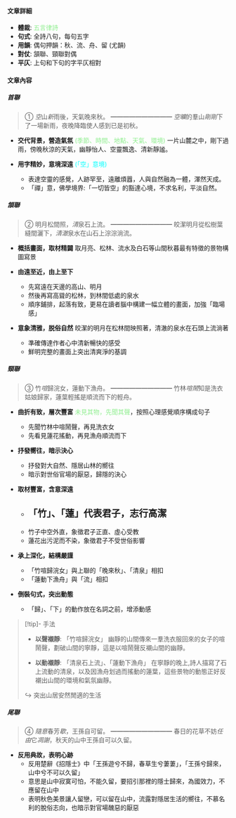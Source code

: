 #### 文章詳細
- **體裁**: <span style="color: lightgreen">五言律詩</span>
- **句式**: 全詩八句，每句五字
- **用韻**: 偶句押韻：秋、流、舟、留 (尤韻)
- **對仗**: 頷聯、頸聯對偶
- **平仄**: 上句和下句的字平仄相對

#### 文章內容
##### 首聯
> ①   *空*山*新*雨後，天氣晚來秋。
> ━━━━━━━━━━
> *空曠*的羣山*剛剛*下了一場新雨，夜晚降臨使人感到已是初秋。

- **交代背景，營造氣氛** <span style="color: lightgreen">(季節、時間、地點、天氣、環境)</span>
  一片山麓之中，剛下過雨，傍晚秋涼的天氣，幽靜怡人、空靈飄逸、清新靜謐。

- **用字精妙，意境深遠** <span style="color: aqua">(「空」意境)</span>
	- 表達空靈的感覺，人跡罕至，遠離煩囂，人與自然融為一體，渾然天成。
    - 「禪」意，佛學境界:「一切皆空」的豁達心境，不求名利，平淡自然。

##### 頷聯
> ②   明月松間照，*清*泉石上流。
> ━━━━━━━━━━
> 皎潔明月從松樹葉縫間灑下，*清澈*泉水在山石上淙淙淌流。

- **概括畫面，取材精闢**
  取月亮、松林、流水及白石等山間秋暮最有特徵的景物構圖寫景

- **由遠至近，由上至下**
	- 先寫遠在天邊的高山、明月
	- 然後再寫高聳的松林，到林間低處的泉水
	- 順序鋪排，起落有致，更易在讀者腦中構建一幅立體的畫面，加強「臨場感」

- **意象清雅，脱俗自然**
  皎潔的明月在松林間映照著，清澈的泉水在石頭上流淌著
	- 準確傳達作者心中清新暢快的感受
	- 鮮明完整的畫面上突出清爽淨的基調

##### 頸聯
> ③   竹*喧*歸浣女，蓮動下漁舟。
> ━━━━━━━━━━
> 竹林*喧鬧*知是洗衣姑娘歸家，蓮葉輕搖是順流而下的輕舟。

- **曲折有致，層次豐富**
  <span style="color: lightgreen">未見其物，先聞其聲</span>，按照心理感覺順序構成句子
	- 先聞竹林中喧鬧聲，再見洗衣女
	- 先看見蓮花搖動，再見漁舟順流而下

- **抒發嚮往，暗示決心**
	- 抒發對大自然、隱居山林的嚮往
	- 暗示對世俗官場的厭惡，歸隱的決心

- **取材豐富，含意深遠**
	- 「竹」、「蓮」代表君子，志行高潔
		- 
	- 竹子中空外直，象徵君子正直、虛心受教
	- 蓮花出污泥而不染，象徵君子不受世俗影響

- **承上深化，結構嚴謹**
	- 「竹喧歸浣女」與上聯的「晚來秋」、「清泉」相扣
	- 「蓮動下漁舟」與「流」相扣

- **倒裝句式，突出動態**
	- 「歸」、「下」的動作放在名詞之前，增添動感

> [!tip]- 手法
> - **以聲襯靜**: 「竹喧歸浣女」
>   幽靜的山間傳來一羣洗衣服回來的女子的喧鬧聲，劃破山間的寧靜，這是以喧鬧聲反襯山間的幽靜。
> 
> - **以動襯靜**: 「清泉石上流」、「蓮動下漁舟」
>   在寧靜的晚上,詩人描寫了石上流動的清泉，以及因漁舟划過而搖動的蓮葉，這些景物的動態正好反襯出山間的環境和氣氛幽靜。
> 
> ↪️ 突出山居安然閒適的生活

##### 尾聯
> ④   *隨意*春芳*歇*，王孫自可留。
> ━━━━━━━━━━
> 春日的花草不妨*任由*它*凋謝*，秋天的山中王孫自可以久留。

- **反用典故，表明心跡**
	- 反用楚辭《招隱士》中「王孫遊兮不歸，春草生兮萋萋」，「王孫兮歸來，山中兮不可以久留」
	- 意思是山中寂寞可怕，不能久留，要招引那裡的隱士歸來，為國效力，不應留在山中
	- 表明秋色美景讓人留戀，可以留在山中，流露對隱居生活的嚮往，不慕名利的脫俗志向，也暗示對官場醜惡的厭惡
